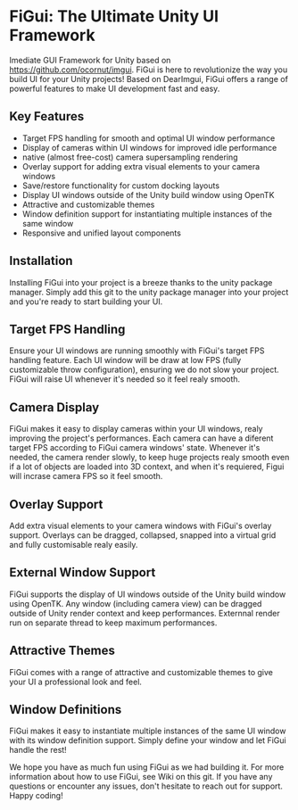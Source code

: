 # FiGui: The Ultimate Unity UI Framework
Imediate GUI Framework for Unity based on https://github.com/ocornut/imgui.
FiGui is here to revolutionize the way you build UI for your Unity projects! Based on DearImgui, FiGui offers a range of powerful features to make UI development fast and easy.

## Key Features
- Target FPS handling for smooth and optimal UI window performance
- Display of cameras within UI windows for improved idle performance
- native (almost free-cost) camera supersampling rendering
- Overlay support for adding extra visual elements to your camera windows
- Save/restore functionality for custom docking layouts
- Display UI windows outside of the Unity build window using OpenTK
- Attractive and customizable themes
- Window definition support for instantiating multiple instances of the same window
- Responsive and unified layout components

## Installation
Installing FiGui into your project is a breeze thanks to the unity package manager. Simply add this git to the unity package manager into your project and you're ready to start building your UI.

## Target FPS Handling
Ensure your UI windows are running smoothly with FiGui's target FPS handling feature. Each UI window will be draw at low FPS (fully customizable throw configuration), ensuring we do not slow your project. FiGui will raise UI whenever it's needed so it feel realy smooth.

## Camera Display
FiGui makes it easy to display cameras within your UI windows, realy improving the project's performances. Each camera can have a diferent target FPS according to FiGui camera windows' state. Whenever it's needed, the camera render slowly, to keep huge projects realy smooth even if a lot of objects are loaded into 3D context, and when it's requiered, Figui will incrase camera FPS so it feel smooth.

## Overlay Support
Add extra visual elements to your camera windows with FiGui's overlay support. Overlays can be dragged, collapsed, snapped into a virtual grid and fully customisable realy easily.

## External Window Support
FiGui supports the display of UI windows outside of the Unity build window using OpenTK. Any window (including camera view) can be dragged outside of Unity render context and keep performances. Externnal render run on separate thread to keep maximum performances.

## Attractive Themes
FiGui comes with a range of attractive and customizable themes to give your UI a professional look and feel.

## Window Definitions
FiGui makes it easy to instantiate multiple instances of the same UI window with its window definition support. Simply define your window and let FiGui handle the rest!

We hope you have as much fun using FiGui as we had building it. For more information about how to use FiGui, see Wiki on this git. If you have any questions or encounter any issues, don't hesitate to reach out for support. Happy coding!
